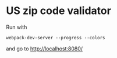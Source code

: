 # US zip code validator

Run with

```
webpack-dev-server --progress --colors
```

and go to [http://localhost:8080/](http://localhost:8080/)
